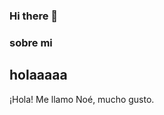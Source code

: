 ### Hi there 👋

### sobre mi

## holaaaaa


¡Hola! Me llamo Noé, mucho gusto.

<!--
**NoeParedes/NoeParedes** is a ✨ _special_ ✨ repository because its `README.md` (this file) appears on your GitHub profile.

¡Hola! Me llamo Noé, mucho gusto.

